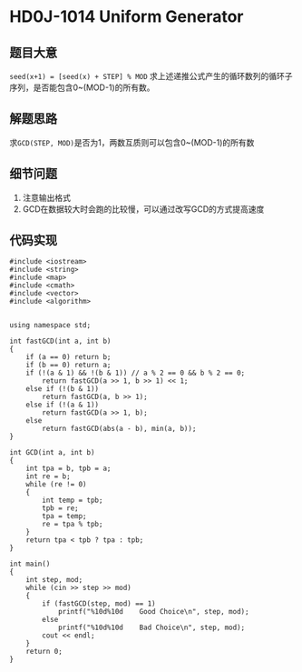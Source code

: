 # HD0J-1014 Uniform Generator
## 题目大意
`seed(x+1) = [seed(x) + STEP] % MOD`
求上述递推公式产生的循环数列的循环子序列，是否能包含0~(MOD-1)的所有数。
## 解题思路
求`GCD(STEP, MOD)`是否为1，两数互质则可以包含0~(MOD-1)的所有数
## 细节问题
1. 注意输出格式
2. GCD在数据较大时会跑的比较慢，可以通过改写GCD的方式提高速度
## 代码实现
```
#include <iostream>
#include <string>
#include <map>
#include <cmath>
#include <vector>
#include <algorithm>


using namespace std;

int fastGCD(int a, int b)
{
	if (a == 0) return b;
	if (b == 0) return a;
	if (!(a & 1) && !(b & 1)) // a % 2 == 0 && b % 2 == 0;
		return fastGCD(a >> 1, b >> 1) << 1;
	else if (!(b & 1))
		return fastGCD(a, b >> 1);
	else if (!(a & 1))
		return fastGCD(a >> 1, b);
	else
		return fastGCD(abs(a - b), min(a, b));
}

int GCD(int a, int b)
{
	int tpa = b, tpb = a;
	int re = b;
	while (re != 0)
	{
		int temp = tpb;
		tpb = re;
		tpa = temp;
		re = tpa % tpb;
	}
	return tpa < tpb ? tpa : tpb;
}

int main()
{
	int step, mod;
	while (cin >> step >> mod)
	{
		if (fastGCD(step, mod) == 1)
			printf("%10d%10d    Good Choice\n", step, mod);
		else
			printf("%10d%10d    Bad Choice\n", step, mod);
		cout << endl;
	}
	return 0;
}
```
